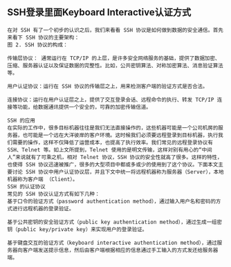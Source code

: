 ## SSH登录里面Keyboard Interactive认证方式

	在对 SSH 有了一个初步的认识之后，我们来看看 SSH 协议是如何做到数据的安全通信。首先来看下 SSH 协议的主要架构：
	图 2. SSH 协议的构成：

	传输层协议： 通常运行在 TCP/IP 的上层，是许多安全网络服务的基础，提供了数据加密、压缩、服务器认证以及保证数据的完整性。比如，公共密钥算法、对称加密算法、消息验证算法等。

	用户认证协议：运行在 SSH 协议的传输层之上，用来检测客户端的验证方式是否合法。

	连接协议：运行在用户认证层之上，提供了交互登录会话、远程命令的执行、转发 TCP/IP 连接等功能，给数据通讯提供一个安全的，可靠的加密传输信道。

	SSH 的应用
	在实际的工作中，很多目标机器往往是我们无法直接操作的，这些机器可能是一个公司机房的服务器，也可能是一个远在大洋彼岸的客户环境。这时候我们必须要远程登录到目标机器，执行我们需要的操作，这样不仅降低了运营成本，也提高了执行效率。我们常见的远程登录协议有 SSH、Telnet 等。如上文所提到，Telnet 使用的是明文传输，这样对别有用心的“中间人”来说就有了可乘之机，相对 Telnet 协议，SSH 协议的安全性就高了很多。这样的特性，也使得 SSH 协议迅速被推广，很多的大型项目中都或多或少的使用到了这个协议。下面本文主要讨论 SSH 协议中用户认证协议层，并且下文中统一将远程机器称为服务器（Server），本地机器称为客户端 （Client）。
	SSH 的认证协议
	常见的 SSH 协议认证方式有如下几种：
	基于口令的验证方式（password authentication method），通过输入用户名和密码的方式进行远程机器的登录验证。

	基于公共密钥的安全验证方式（public key authentication method），通过生成一组密钥（public key/private key）来实现用户的登录验证。

	基于键盘交互的验证方式（keyboard interactive authentication method），通过服务器向客户端发送提示信息，然后由客户端根据相应的信息通过手工输入的方式发还给服务器端。